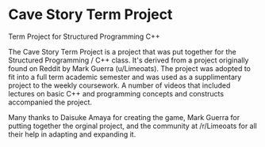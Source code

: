 # Cave Story Term Project
 Term Project for Structured Programming C++
 
 The Cave Story Term Project is a project that was put together for the Structured Programming / C++ class. It's derived from a project originally found on Reddit by Mark Guerra (u/Limeoats). The project was adopted to fit into a full term academic semester and was used as a supplimentary project to the weekly coursework. A number of videos that included lectures on basic C++ and programming concepts and constructs accompanied the project.
 
 Many thanks to Daisuke Amaya for creating the game, Mark Guerra for putting together the orginal project, and the community at /r/Limeoats for all their help in adapting and expanding it. 
